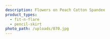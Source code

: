 ```yaml
---
description: Flowers on Peach Cotton Spandex
product_types:
  - fit-n-flare
  - pencil-skirt
photo_path: /uploads/070.jpg
---
```

